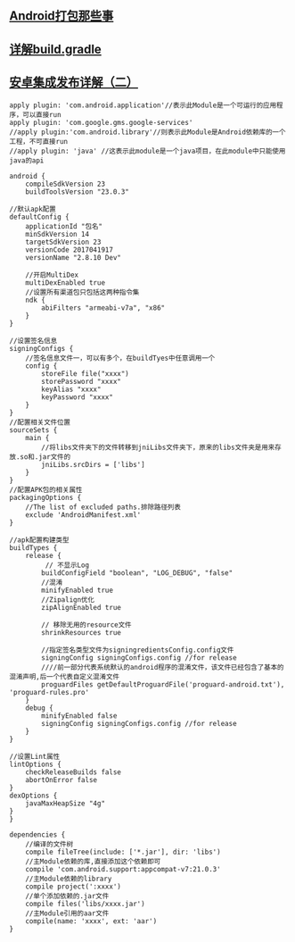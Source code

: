 	
## [Android打包那些事](http://www.jayfeng.com/2015/11/07/Android%E6%89%93%E5%8C%85%E7%9A%84%E9%82%A3%E4%BA%9B%E4%BA%8B/)

## [详解build.gradle](http://ask.android-studio.org/?/article/40)

## [安卓集成发布详解（二）](http://frank-zhu.github.io/android/2015/06/15/android-release_app_build_gradle/)
	apply plugin: 'com.android.application'//表示此Module是一个可运行的应用程序，可以直接run
	apply plugin: 'com.google.gms.google-services'
	//apply plugin:'com.android.library'//则表示此Module是Android依赖库的一个工程，不可直接run
	//apply plugin: 'java' //这表示此module是一个java项目，在此module中只能使用java的api

	android {
    	compileSdkVersion 23
    	buildToolsVersion "23.0.3"

	//默认apk配置
    defaultConfig {
        applicationId "包名"
        minSdkVersion 14
        targetSdkVersion 23
        versionCode 2017041917
        versionName "2.8.10 Dev"

        //开启MultiDex
        multiDexEnabled true
		//设置所有渠道包只包括这两种指令集
        ndk {
            abiFilters "armeabi-v7a", "x86"
        }
    }

	//设置签名信息
    signingConfigs {
		//签名信息文件一，可以有多个，在buildTyes中任意调用一个
        config {
            storeFile file("xxxx")
            storePassword "xxxx"
            keyAlias "xxxx"
            keyPassword "xxxx"
        }
    }
	//配置相关文件位置
    sourceSets {
        main {
			//将libs文件夹下的文件转移到jniLibs文件夹下，原来的libs文件夹是用来存放.so和.jar文件的
            jniLibs.srcDirs = ['libs']
        }
    }
	//配置APK包的相关属性
    packagingOptions {
		//The list of excluded paths.排除路径列表
        exclude 'AndroidManifest.xml'
    }

	//apk配置构建类型
    buildTypes {
        release {
			 // 不显示Log
            buildConfigField "boolean", "LOG_DEBUG", "false"
            //混淆
            minifyEnabled true
            //Zipalign优化
            zipAlignEnabled true

            // 移除无用的resource文件
            shrinkResources true
          	
			//指定签名类型文件为signingredientsConfig.config文件
            signingConfig signingConfigs.config //for release
			////前一部分代表系统默认的android程序的混淆文件，该文件已经包含了基本的混淆声明,后一个代表自定义混淆文件
            proguardFiles getDefaultProguardFile('proguard-android.txt'), 'proguard-rules.pro'
        }
        debug {
            minifyEnabled false
            signingConfig signingConfigs.config //for release
        }
    }

	//设置Lint属性
    lintOptions {
        checkReleaseBuilds false
        abortOnError false
    }
    dexOptions {
        javaMaxHeapSize "4g"
    }
	}

	dependencies {
		//编译的文件树
    	compile fileTree(include: ['*.jar'], dir: 'libs')
		//主Module依赖的库,直接添加这个依赖即可
    	compile 'com.android.support:appcompat-v7:21.0.3'
    	//主Module依赖的library
    	compile project(':xxxx')
    	//单个添加依赖的.jar文件
    	compile files('libs/xxxx.jar')   
		//主Module引用的aar文件
    	compile(name: 'xxxx', ext: 'aar')
	}